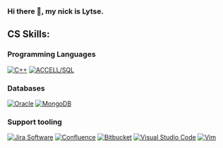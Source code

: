 ### Hi there 👋, my nick is Lytse.

## CS Skills:
### Programming Languages
[![C++](https://img.shields.io/badge/C++-00599c?style=for-the-badge&logo=cplusplus)](https://www.stroustrup.com/)
[![ACCELL/SQL](https://img.shields.io/badge/accell\/sql-yellow?style=for-the-badge&logo=accellsql)](https://www.opentext.co.uk/products-and-solutions/products/specialty-technologies/opentext-gupta-development-tools-databases/opentext-gupta-accell-and-vision)

### Databases
[![Oracle](https://img.shields.io/badge/oracle-f80000?style=for-the-badge&logo=oracle)](https://www.oracle.com/)
[![MongoDB](https://img.shields.io/badge/mongodb-47a248?style=for-the-badge&logo=mongodb&logoColor=white)](https://www.mongodb.com/)


### Support tooling
[![Jira Software](https://img.shields.io/badge/jirasoftware-0052cc?style=for-the-badge&logo=jirasoftware)](https://www.atlassian.com/software/jira)
[![Confluence](https://img.shields.io/badge/confluence-172b4d?style=for-the-badge&logo=confluence)](https://www.atlassian.com/software/confluence)
[![Bitbucket](https://img.shields.io/badge/bitbucket-0052cc?style=for-the-badge&logo=bitbucket)](https://www.atlassian.com/software/bitbucket)
[![Visual Studio Code](https://img.shields.io/badge/visualstudiocode-007acc?style=for-the-badge&logo=visualstudiocode)](https://www.visualstudio.com)
[![Vim](https://img.shields.io/badge/vim-019733?style=for-the-badge&logo=vim)](https://www.vim.org)



<!--
**Lytse74/Lytse74** is a ✨ _special_ ✨ repository because its `README.md` (this file) appears on your GitHub profile.

Here are some ideas to get you started:

- 🔭 I’m currently working on ...
- 🌱 I’m currently learning ...
- 👯 I’m looking to collaborate on ...
- 🤔 I’m looking for help with ...
- 💬 Ask me about ...
- 📫 How to reach me: ...
- 😄 Pronouns: ...
- ⚡ Fun fact: ...
-->
